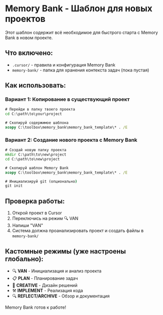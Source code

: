# Memory Bank - Шаблон для новых проектов

Этот шаблон содержит всё необходимое для быстрого старта с Memory Bank в новом проекте.

## Что включено:

- `.cursor/` - правила и конфигурация Memory Bank
- `memory-bank/` - папка для хранения контекста задач (пока пустая)

## Как использовать:

### Вариант 1: Копирование в существующий проект
```cmd
# Перейди в папку твоего проекта
cd C:\path\to\your\project

# Скопируй содержимое шаблона
xcopy C:\toolbox\memory_bank\memory_bank_template\* . /E
```

### Вариант 2: Создание нового проекта с Memory Bank
```cmd
# Создай новую папку проекта
mkdir C:\path\to\new\project
cd C:\path\to\new\project

# Скопируй шаблон Memory Bank
xcopy C:\toolbox\memory_bank\memory_bank_template\* . /E

# Инициализируй git (опционально)
git init
```

## Проверка работы:

1. Открой проект в Cursor
2. Переключись на режим 🔍 VAN
3. Напиши "VAN"
4. Система должна проанализировать проект и создать файлы в `memory-bank/`

## Кастомные режимы (уже настроены глобально):

- 🔍 **VAN** - Инициализация и анализ проекта
- 📋 **PLAN** - Планирование задач  
- 🎨 **CREATIVE** - Дизайн решений
- ⚒️ **IMPLEMENT** - Реализация кода
- 🔍 **REFLECT/ARCHIVE** - Обзор и документация

Memory Bank готов к работе! 